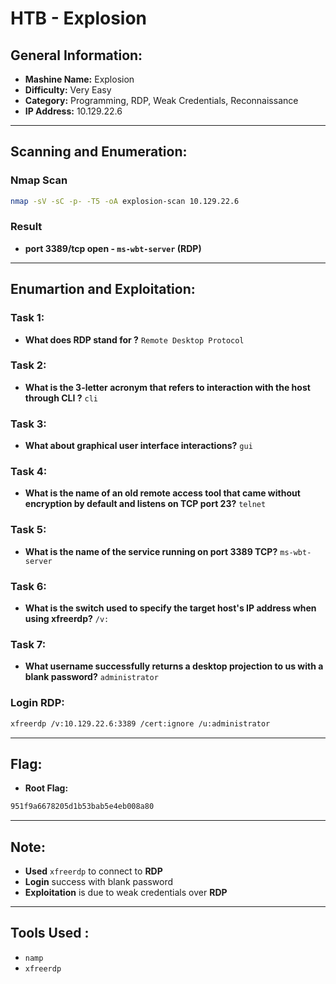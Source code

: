 # HTB - Explosion

## General Information:
- **Mashine Name:** Explosion
- **Difficulty:** Very Easy
- **Category:** Programming, RDP, Weak Credentials, Reconnaissance
- **IP Address:** 10.129.22.6

---
## Scanning and Enumeration:
### Nmap Scan 
```bash
nmap -sV -sC -p- -T5 -oA explosion-scan 10.129.22.6
```
### Result
- **port 3389/tcp open - ``ms-wbt-server`` (RDP)**
----
## Enumartion and Exploitation:

### Task 1:
- **What does RDP stand for ?**
``Remote Desktop Protocol``
### Task 2:
- **What is the 3-letter acronym that refers to interaction with the host through CLI ?**
``cli``
### Task 3:
- **What about graphical user interface interactions?**
``gui``
### Task 4:
- **What is the name of an old remote access tool that came without encryption by default and listens on TCP port 23?**
``telnet``
### Task 5:
- **What is the name of the service running on port 3389 TCP?**
``ms-wbt-server`` 
### Task 6:
- **What is the switch used to specify the target host's IP address when using xfreerdp?** 
``/v:``
### Task 7:
- **What username successfully returns a desktop projection to us with a blank password?**
``administrator ``
### Login RDP:
```bash
xfreerdp /v:10.129.22.6:3389 /cert:ignore /u:administrator 
```

---
## Flag:
- **Root Flag:**
```bash
951f9a6678205d1b53bab5e4eb008a80
```
----
## Note:
- **Used** ``xfreerdp`` to connect to **RDP**
- **Login** success with blank password
- **Exploitation** is due to weak credentials over **RDP**
---
## Tools Used :
- ``namp``
- ``xfreerdp``
